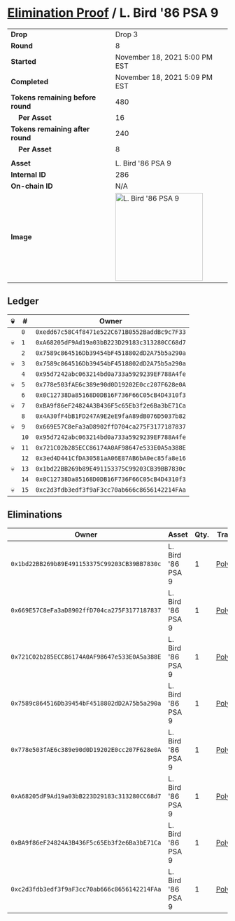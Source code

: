 # [Elimination Proof](./readme.md) / L. Bird &#039;86 PSA 9

|||
|---|---|
| **Drop** | Drop 3 |
| **Round** | 8 |
| **Started** | November 18, 2021 5:00 PM EST |
| **Completed** | November 18, 2021 5:09 PM EST |
| **Tokens remaining before round** | 480 |
| **&nbsp;&nbsp;&nbsp;&nbsp;Per Asset** | 16 |
| **Tokens remaining after round** | 240 |
| **&nbsp;&nbsp;&nbsp;&nbsp;Per Asset** | 8 |
| | |
| **Asset** | L. Bird &#039;86 PSA 9 |
| **Internal ID** | 286 |
| **On-chain ID** | N/A |
| **Image** | <img src="https://tcdn.blokpax.com/94d9199b-dc67-4992-8e23-c953cea68779/81b4a115c170129150787944ba52af0b0120580534fc1998ccd09332d9c38ccf.jpg" height="200" alt="L. Bird &#039;86 PSA 9" /> |

## Ledger

| 💀 | # | Owner |
| --- | --- | --- |
|  | `0` | `0xedd67c58C4f8471e522C671B0552BaddBc9c7F33` |
| 💀 | `1` | `0xA68205dF9Ad19a03bB223D29183c313280CC68d7` |
|  | `2` | `0x7589c864516Db39454bF4518802dD2A75b5a290a` |
| 💀 | `3` | `0x7589c864516Db39454bF4518802dD2A75b5a290a` |
|  | `4` | `0x95d7242abc063214bd0a733a5929239EF788A4fe` |
| 💀 | `5` | `0x778e503fAE6c389e90d0D19202E0cc207F628e0A` |
|  | `6` | `0x0C12738Da85168D0DB16F736F66C05cB4D4310f3` |
| 💀 | `7` | `0xBA9f86eF24824A3B436F5c65Eb3f2e6Ba3bE71Ca` |
|  | `8` | `0x4A30fF4bB1FD247A9E2eE9faA89dB076D5037b82` |
| 💀 | `9` | `0x669E57C8eFa3aD8902ffD704ca275F3177187837` |
|  | `10` | `0x95d7242abc063214bd0a733a5929239EF788A4fe` |
| 💀 | `11` | `0x721C02b285ECC86174A0AF98647e533E0A5a388E` |
|  | `12` | `0x3ed4D441CfDA30581aA06E87AB6bA0ec85fa8e16` |
| 💀 | `13` | `0x1bd22BB269b89E491153375C99203CB39BB7830c` |
|  | `14` | `0x0C12738Da85168D0DB16F736F66C05cB4D4310f3` |
| 💀 | `15` | `0xc2d3fdb3edf3f9aF3cc70ab666c8656142214FAa` |


## Eliminations

| Owner | Asset | Qty. | Transaction |
| --- | --- | --- | --- |
| `0x1bd22BB269b89E491153375C99203CB39BB7830c` | L. Bird '86 PSA 9 | 1 | [Polygonscan](https://polygonscan.com/tx/0x3876972d139ddf68fec87ffc4166a728ff84360afd8c27ad766aa515a6d11689) |
| `0x669E57C8eFa3aD8902ffD704ca275F3177187837` | L. Bird '86 PSA 9 | 1 | [Polygonscan](https://polygonscan.com/tx/0xba9e46e9e4a4253f02a15884d921e7181794e0a0aa06880165496406df0a8f75) |
| `0x721C02b285ECC86174A0AF98647e533E0A5a388E` | L. Bird '86 PSA 9 | 1 | [Polygonscan](https://polygonscan.com/tx/0x333cbfd45dbf387ac8413f2f3f6da6d0e7a33799c21b19f38b6d999151baaaf6) |
| `0x7589c864516Db39454bF4518802dD2A75b5a290a` | L. Bird '86 PSA 9 | 1 | [Polygonscan](https://polygonscan.com/tx/0x78912d467998a1c3ae9823755267729ddd0fca027ea3276fd50089b776fe0cf3) |
| `0x778e503fAE6c389e90d0D19202E0cc207F628e0A` | L. Bird '86 PSA 9 | 1 | [Polygonscan](https://polygonscan.com/tx/0xa7a29a22634ebc349f5f9ad5cb003c9e47ad44248871ca1a44a4c8f26a626fb8) |
| `0xA68205dF9Ad19a03bB223D29183c313280CC68d7` | L. Bird '86 PSA 9 | 1 | [Polygonscan](https://polygonscan.com/tx/0x24483a545e8edf33f224ee2b2a7e1137331e720098ca895bd703c829a789162f) |
| `0xBA9f86eF24824A3B436F5c65Eb3f2e6Ba3bE71Ca` | L. Bird '86 PSA 9 | 1 | [Polygonscan](https://polygonscan.com/tx/0x466b77a6b592a31e14d92dc8d9bf517e9d6c5daa4edb883bf5791634c6b9d97c) |
| `0xc2d3fdb3edf3f9aF3cc70ab666c8656142214FAa` | L. Bird '86 PSA 9 | 1 | [Polygonscan](https://polygonscan.com/tx/0x4541569416490f16d11ba73b6850940ae311eb65551c81688b67c746a0ba4235) |
